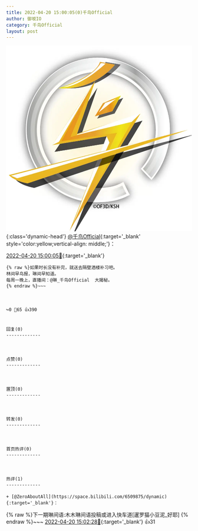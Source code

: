 ```yaml
---
title: 2022-04-20 15:00:05(0)千鸟Official
author: 御坂IO
category: 千鸟Official
layout: post
---
```


![img](/images/d7235309f85c0e1aec9d4ca9b6be983202228f8e.jpg){:class='dynamic-head'}
[@千鸟Official](https://space.bilibili.com/553771121/dynamic){:target='_blank' style='color:yellow;vertical-align: middle;'}：

[2022-04-20 15:00:05🔗](https://t.bilibili.com/651115345582489608){:target='_blank'}

~~~
{% raw %}如果时长没有补完，就送去隔壁酒楼补习吧。
林间早鸟报，琳间早知道。
每周一晚上，直播间：@琳_千鸟Official  大揭秘。
{% endraw %}~~~



↪️0 💬65 👍390


回复(0)
-------------



点赞(0)
-------------



置顶(0)
-------------



转发(0)
-------------



首页热评(0)
-------------



热评(1)
-------------

+ [@ZeroAboutAll](https://space.bilibili.com/6509875/dynamic){:target='_blank'}：
~~~
{% raw %}下一期琳间语:木木琳间语投稿或进入快车道[暹罗猫小豆泥_好耶]
{% endraw %}~~~
[2022-04-20 15:02:28🔗](https://t.bilibili.com/651115345582489608#reply109946244224){:target='_blank'} 👍31


